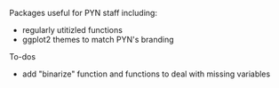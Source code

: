 Packages useful for PYN staff including:

- regularly utitizled functions
- ggplot2 themes to match PYN's branding

To-dos

- add "binarize" function and functions to deal with missing variables